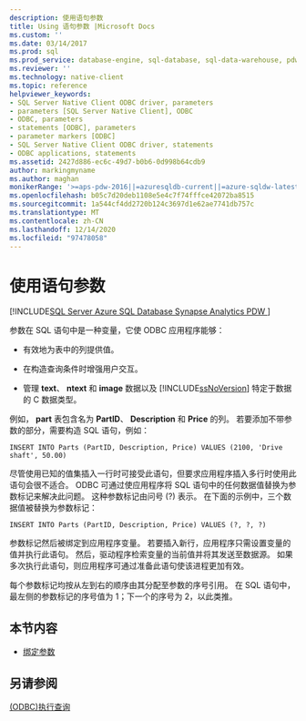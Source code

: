 ```yaml
---
description: 使用语句参数
title: Using 语句参数 |Microsoft Docs
ms.custom: ''
ms.date: 03/14/2017
ms.prod: sql
ms.prod_service: database-engine, sql-database, sql-data-warehouse, pdw
ms.reviewer: ''
ms.technology: native-client
ms.topic: reference
helpviewer_keywords:
- SQL Server Native Client ODBC driver, parameters
- parameters [SQL Server Native Client], ODBC
- ODBC, parameters
- statements [ODBC], parameters
- parameter markers [ODBC]
- SQL Server Native Client ODBC driver, statements
- ODBC applications, statements
ms.assetid: 2427d886-ec6c-49d7-b0b6-0d998b64cdb9
author: markingmyname
ms.author: maghan
monikerRange: '>=aps-pdw-2016||=azuresqldb-current||=azure-sqldw-latest||>=sql-server-2016||>=sql-server-linux-2017||=azuresqldb-mi-current'
ms.openlocfilehash: b05c7d20deb1108e5e4c7f74fffce42072ba8515
ms.sourcegitcommit: 1a544cf4dd2720b124c3697d1e62ae7741db757c
ms.translationtype: MT
ms.contentlocale: zh-CN
ms.lasthandoff: 12/14/2020
ms.locfileid: "97478058"
---
```

# <a name="using-statement-parameters"></a>使用语句参数
[!INCLUDE[SQL Server Azure SQL Database Synapse Analytics PDW ](../../includes/applies-to-version/sql-asdb-asdbmi-asa-pdw.md)]

  参数在 SQL 语句中是一种变量，它使 ODBC 应用程序能够：  
  
-   有效地为表中的列提供值。  
  
-   在构造查询条件时增强用户交互。  
  
-   管理 **text**、 **ntext** 和 **image** 数据以及 [!INCLUDE[ssNoVersion](../../includes/ssnoversion-md.md)] 特定于数据的 C 数据类型。  
  
 例如， **part** 表包含名为 **PartID**、 **Description** 和 **Price** 的列。 若要添加不带参数的部分，需要构造 SQL 语句，例如：  
  
```  
INSERT INTO Parts (PartID, Description, Price) VALUES (2100, 'Drive shaft', 50.00)  
```  
  
 尽管使用已知的值集插入一行时可接受此语句，但要求应用程序插入多行时使用此语句会很不适合。 ODBC 可通过使应用程序将 SQL 语句中的任何数据值替换为参数标记来解决此问题。 这种参数标记由问号 (?) 表示。 在下面的示例中，三个数据值被替换为参数标记：  
  
```  
INSERT INTO Parts (PartID, Description, Price) VALUES (?, ?, ?)  
```  
  
 参数标记然后被绑定到应用程序变量。 若要插入新行，应用程序只需设置变量的值并执行此语句。 然后，驱动程序检索变量的当前值并将其发送至数据源。 如果多次执行此语句，则应用程序可通过准备此语句使该进程更加有效。  
  
 每个参数标记均按从左到右的顺序由其分配至参数的序号引用。 在 SQL 语句中，最左侧的参数标记的序号值为 1；下一个的序号为 2，以此类推。  
  
## <a name="in-this-section"></a>本节内容  
  
-   [绑定参数](../../relational-databases/native-client-odbc-queries/using-statement-parameters-binding-parameters.md)  
  
## <a name="see-also"></a>另请参阅  
 [&#40;ODBC&#41;执行查询 ](../../relational-databases/native-client-odbc-queries/executing-queries-odbc.md)  
  
  
